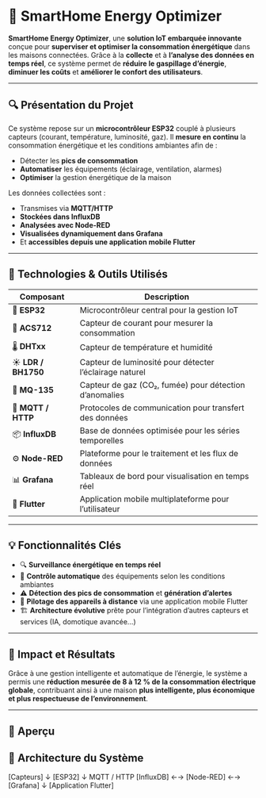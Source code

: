 # 🔋 SmartHome Energy Optimizer

**SmartHome Energy Optimizer**, une **solution IoT embarquée innovante** conçue pour **superviser et optimiser la consommation énergétique** dans les maisons connectées. Grâce à la **collecte** et à **l’analyse des données en temps réel**, ce système permet de **réduire le gaspillage d’énergie**, **diminuer les coûts** et **améliorer le confort des utilisateurs**.

---

## 🔍 Présentation du Projet

Ce système repose sur un **microcontrôleur ESP32** couplé à plusieurs capteurs (courant, température, luminosité, gaz). Il **mesure en continu** la consommation énergétique et les conditions ambiantes afin de :

- Détecter les **pics de consommation**
- **Automatiser** les équipements (éclairage, ventilation, alarmes)
- **Optimiser** la gestion énergétique de la maison

Les données collectées sont :

- Transmises via **MQTT/HTTP**
- **Stockées dans InfluxDB**
- **Analysées avec Node-RED**
- **Visualisées dynamiquement dans Grafana**
- Et **accessibles depuis une application mobile Flutter**

---

## 🧠 Technologies & Outils Utilisés

| Composant           | Description                                             |
|---------------------|---------------------------------------------------------|
| 🧠 **ESP32**        | Microcontrôleur central pour la gestion IoT            |
| 🔌 **ACS712**       | Capteur de courant pour mesurer la consommation        |
| 🌡️ **DHTxx**        | Capteur de température et humidité                     |
| ☀️ **LDR / BH1750** | Capteur de luminosité pour détecter l’éclairage naturel|
| 💨 **MQ-135**       | Capteur de gaz (CO₂, fumée) pour détection d’anomalies |
| 📡 **MQTT / HTTP**  | Protocoles de communication pour transfert des données |
| 📦 **InfluxDB**     | Base de données optimisée pour les séries temporelles  |
| ⚙️ **Node-RED**     | Plateforme pour le traitement et les flux de données   |
| 📊 **Grafana**      | Tableaux de bord pour visualisation en temps réel      |
| 📱 **Flutter**      | Application mobile multiplateforme pour l’utilisateur  |

---

## 💡 Fonctionnalités Clés

- 🔍 **Surveillance énergétique en temps réel**
- 🤖 **Contrôle automatique** des équipements selon les conditions ambiantes
- ⚠️ **Détection des pics de consommation** et **génération d’alertes**
- 📱 **Pilotage des appareils à distance** via une application mobile Flutter
- 🏗️ **Architecture évolutive** prête pour l’intégration d’autres capteurs et services (IA, domotique avancée…)

---

## 🌿 Impact et Résultats

Grâce à une gestion intelligente et automatique de l’énergie, le système a permis une **réduction mesurée de 8 à 12 % de la consommation électrique globale**, contribuant ainsi à une maison **plus intelligente, plus économique et plus respectueuse de l’environnement**.

---

## 📸 Aperçu



## 🧩 Architecture du Système

[Capteurs]
↓
[ESP32]
↓ MQTT / HTTP
[InfluxDB] ←→ [Node-RED] ←→ [Grafana]
↓
[Application Flutter]

